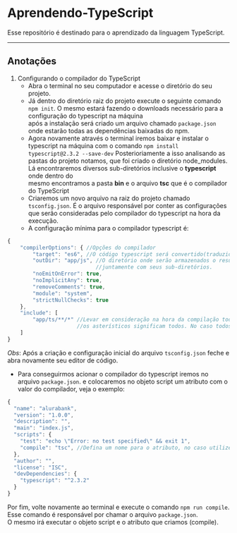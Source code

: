 # Aprendendo-TypeScript
Esse repositório é destinado para o aprendizado da linguagem TypeScript.
<hr>

## Anotações

1. Configurando o compilador do TypeScript</br>
    - Abra o terminal no seu computador e acesse o diretório do seu projeto.
    - Já dentro do diretório raiz do projeto execute o seguinte comando `npm init`. O mesmo estará fazendo o downloads necessário para a configuração do typescript na máquina</br>
    após a instalação será criado um arquivo chamado `package.json` onde estarão todas as dependências baixadas do npm.
    - Agora novamente através o terminal iremos baixar e instalar o typescript na máquina com o comando `npm install typescript@2.3.2 --save-dev`
    Posterioriamente a isso analisando as pastas do projeto notamos, que foi criado o diretório node_modules. Lá encontraremos diversos sub-diretórios inclusive o **typescript** onde dentro do</br>
    mesmo encontramos a pasta **bin** e o arquivo **tsc** que é o compilador do TypeScript
    - Criaremos um novo arquivo na raiz do projeto chamado `tsconfig.json`. É o arquivo responsável por conter as configurações que serão consideradas pelo compilador do typescript na hora da execução.
    - A configuração mínima para o compilador typescript é:
```js
{
    "compilerOptions": { //Opções do compilador
        "target": "es6", //O código typescript será convertido(traduzido) para ECMASCRIPT 2016 
        "outDir": "app/js", //O diretório onde serão armazenados o resultado da compilação dos arquivos typescript. Caso não exista o diretório de destino, o mesmo será criado,
                            //juntamente com seus sub-diretórios.                            
        "noEmitOnError": true,
        "noImplicitAny": true,
        "removeComments": true,
        "module": "system",
        "strictNullChecks": true
    },
    "include": [
        "app/ts/**/*" //Levar em consideração na hora da compilação todos os arquivos que estão no diretório app/ts/
                      //os asterísticos significam todos. No caso todos diretórios, sub-diretórios e arquivos filhos de ts. 
    ]
}        
```
*Obs*: Após a criação e configuração inicial do arquivo `tsconfig.json` feche e abra novamente seu editor de código.

- Para conseguirmos acionar o compilador do typescript iremos no arquivo `package.json`. e colocaremos no objeto script um atributo com o valor do compilador, veja o exemplo:
```js
{
  "name": "alurabank",
  "version": "1.0.0",
  "description": "",
  "main": "index.js",
  "scripts": {
    "test": "echo \"Error: no test specified\" && exit 1",
    "compile": "tsc", //Defina um nome para o atributo, no caso utilizei "complie" e o seu valor é o próprio compilador do typescript (tsc)
  },
  "author": "",
  "license": "ISC",
  "devDependencies": {
    "typescript": "^2.3.2"
  }
}
```
Por fim, volte novamente ao terminal e execute o comando `npm run compile`. Esse comando é responsável por chamar o arquivo `package.json`.</br>
O mesmo irá executar o objeto script e o atributo que criamos (compile).